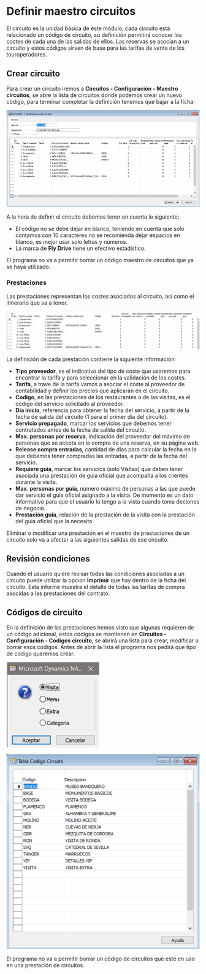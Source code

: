 # Definir maestro circuitos

El circuito es la unidad básica de este módulo, cada circuito está relacionado un código de circuito, su definición permitirá conocer los costes de cada una de las salidas de ellos. Las reservas se asocian a un circuito y estos códigos sirven de base para las tarifas de venta de los touroperadores.

## Crear circuito

Para crear un circuito iremos a **Circuitos - Configuración - Maestro circuitos**, se abre la lista de circuitos donde podemos crear un nuevo código, para terminar completar la definición tenemos que bajar a la ficha:

![alt text](.\images\FichaCircuito.png)

A la hora de definir el circuito debemos tener en cuenta lo siguiente:

- El código no se debe dejar en blanco, teniendo en cuenta que solo contamos con 10 caracteres no se recomienda dejar espacios en blanco, es mejor usar solo letras y números.
- La marca de **Fly Drive** tiene un efectivo estadístico.

El programa no va a permitir borrar un código maestro de circuitos que ya se haya utilizado.

### Prestaciones

Las prestaciones representan los costes asociados al circuito, así como el itinerario que va a tener.

![alt text](.\images\PrestacionesCircuito.png)

La definición de cada prestación contiene la siguiente información:

- **Tipo proveedor**, es el indicativo del tipo de coste que usaremos para encontrar la tarifa y para seleccionar en la validación de los costes.
- **Tarifa**, a trave de la tarifa vamos a asociar el coste al proveedor de contabilidad y definir los precios que aplicarán en el circuito.
- **Codigo**, en las prestaciones de los restaurantes o de las visitas, es el código del servicio solicitado al proveedor.
- **Dia inicio**, referencia para obtener la fecha del servicio, a partir de la fecha de salida del circuito (1 para el primer día del circuito). 
- **Servicio prepagado**, marcar los servicios que debemos tener contratados antes de la fecha de salida del circuito.
- **Max. personas por reserva**, indicación del proveedor del máximo de personas que se acepta en la compra de una reserva, en su página web.
- **Release compra entradas**, cantidad de días para calcular la fecha en la que debemos tener compradas las entradas, a partir de la fecha del servicio.
- **Requiere guia**, marcar los servicios (solo Visitas) que deben tener asociada una prestación de guia oficial que acompaña a los clientes durante la visita.
- **Max. personas por guia**, número máximo de personas a las que puede dar servicio el guía oficial asignado a la visita. De momento es un dato informativo para que el usuario lo tengo a la vista cuando toma deciones de negocio.
- **Prestación guia**, relación de la prestación de la visita con la prestación del guia oficial que la necesita

Eliminar o modificar una prestación en el maestro de prestaciones de un circuito solo va a afectar a las siguientes salidas de ese circuito.

## Revisión condiciones

Cuando el usuario quiere revisar todas las condiciones asociadas a un circuito puede utilizar la opcion **Imprimir** que hay dentro de la ficha del circuito. Esta informe muestra el detalle de todas las tarifas de compra asocidas a las prestaciones del contrato.

## Códigos de circuito

En la definición de las prestaciones hemos visto que algunas requieren de un código adicional, estos códigos se mantienen en **Circuitos - Configuración - Codigos circuito**, se abrirá una lista para crear, modificar o borrar esos códigos. Antes de abrir la lista el programa nos pedirá que tipo de código queremos crear:

![alt text](.\images\TipoCodigo.png)

![alt text](.\images\ListaCodigosCircuito.png)

El programa no va a permitir borrar un código de circuitos que esté en uso en una prestación de circuitos.



